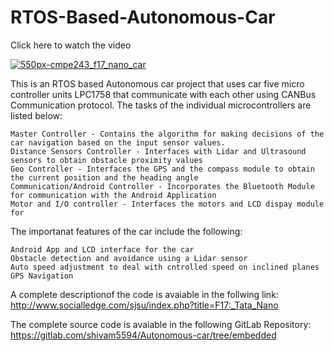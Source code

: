 # RTOS-Based-Autonomous-Car

Click here to watch the video

[![550px-cmpe243_f17_nano_car](https://user-images.githubusercontent.com/26000626/39408366-0ef1b7ba-4ba3-11e8-834b-7ab205a70336.jpg?style=centerme)](https://www.youtube.com/watch?v=imzmpYmaIn8)

This is an RTOS based Autonomous car project that uses car five micro controller units LPC1758 that communicate with each other using CANBus Communication protocol. 
The tasks of the individual microcontrollers are listed below:

	Master Controller - Contains the algorithm for making decisions of the car navigation based on the input sensor values.
	Distance Sensors Controller - Interfaces with Lidar and Ultrasound sensors to obtain obstacle proximity values
	Geo Controller - Interfaces the GPS and the compass module to obtain the current position and the heading angle 
	Communication/Android Controller - Incorporates the Bluetooth Module for communication with the Android Application
	Motor and I/O controller - Interfaces the motors and LCD dispay module for 

The importanat features of the car include the following:

	Android App and LCD interface for the car
	Obstacle detection and avoidance using a Lidar sensor
	Auto speed adjustment to deal with cntrolled speed on inclined planes
	GPS Navigation

A complete descriptionof the code is avaiable in the follwing link:
http://www.socialledge.com/sjsu/index.php?title=F17:_Tata_Nano

The complete source code is avaiable in the following GitLab Repository:
https://gitlab.com/shivam5594/Autonomous-car/tree/embedded

